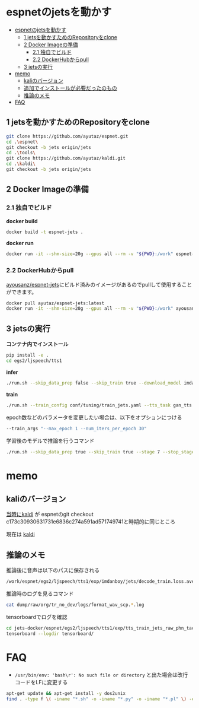 # espnetのjetsを動かす

<!-- TOC -->
* [espnetのjetsを動かす](#espnetのjetsを動かす)
  * [1 jetsを動かすためのRepositoryをclone](#1-jetsを動かすためのrepositoryをclone)
  * [2 Docker Imageの準備](#2-docker-imageの準備)
    * [2.1 独自でビルド](#21-独自でビルド)
    * [2.2 DockerHubからpull](#22-dockerhubからpull)
  * [3 jetsの実行](#3-jetsの実行)
* [memo](#memo)
  * [kaliのバージョン](#kaliのバージョン)
  * [追加でインストールが必要だったのもの](#追加でインストールが必要だったのもの)
  * [推論のメモ](#推論のメモ)
* [FAQ](#faq)
<!-- TOC -->

## 1 jetsを動かすためのRepositoryをclone

```sh
git clone https://github.com/ayutaz/espnet.git
cd .\espnet\
git checkout -b jets origin/jets
cd .\tools\
git clone https://github.com/ayutaz/kaldi.git
cd .\kaldi\
git checkout -b jets origin/jets
```

## 2 Docker Imageの準備

### 2.1 独自でビルド
**docker build**
```bash
docker build -t espnet-jets .
```

**docker run**
```bash
docker run -it --shm-size=20g --gpus all --rm -v "${PWD}:/work" espnet-jets bash
```

### 2.2 DockerHubからpull

[ayousanz/espnet-jets](https://hub.docker.com/repository/docker/ayousanz/espnet-jets/general)にビルド済みのイメージがあるのでpullして使用することができます。

```bash
docker pull ayutaz/espnet-jets:latest
docker run -it --shm-size=20g --gpus all --rm -v "${PWD}:/work" ayousanz/espnet-jets:latest bash
```

## 3 jetsの実行


**コンテナ内でインストール**
```bash
pip install -e .
cd egs2/ljspeech/tts1
```

**infer**
```bash
./run.sh --skip_data_prep false --skip_train true --download_model imdanboy/jets
```

**train**

```bash
./run.sh --train_config conf/tuning/train_jets.yaml --tts_task gan_tts --stage 1 --stop_stage 7 --ngpu 1
```

epoch数などのパラメータを変更したい場合は、以下をオプションにつける

```bash
--train_args "--max_epoch 1 --num_iters_per_epoch 30"
```

学習後のモデルで推論を行うコマンド

```sh
./run.sh --skip_data_prep true --skip_train true --stage 7 --stop_stage 7 --tts_exp exp/tts_train_jets_raw_phn_tacotron_g2p_en_no_space --inference_model train.total_count.ave.pth --tts_task gan_tts
``` 

# memo

## kaliのバージョン
[当時にkaldi](https://github.com/kaldi-asr/kaldi/tree/ac29a6ff09823d1cbb4814da60360c966f33cd0d) が espnetのgit checkout c173c30930631731e6836c274a591ad571749741と時期的に同じところ

現在は [kaldi](https://github.com/kaldi-asr/kaldi/tree/01aadd7c19372e3eacadec88caabd86162f33d69)

##  推論のメモ

推論後に音声は以下のパスに保存される
```sh
/work/espnet/egs2/ljspeech/tts1/exp/imdanboy/jets/decode_train.loss.ave/dev/log/output.XX
```

推論時のログを見るコマンド
```sh
cat dump/raw/org/tr_no_dev/logs/format_wav_scp.*.log
```

tensorboardでログを確認
```sh
cd jets-docker/espnet/egs2/ljspeech/tts1/exp/tts_train_jets_raw_phn_tacotron_g2p_en_no_space/
tensorboard --logdir tensorboard/
```

# FAQ
* `/usr/bin/env: 'bash\r': No such file or directory` と出た場合は改行コードをLFに変更する

```sh
apt-get update && apt-get install -y dos2unix
find . -type f \( -iname "*.sh" -o -iname "*.py" -o -iname "*.pl" \) -exec dos2unix {} +
```
